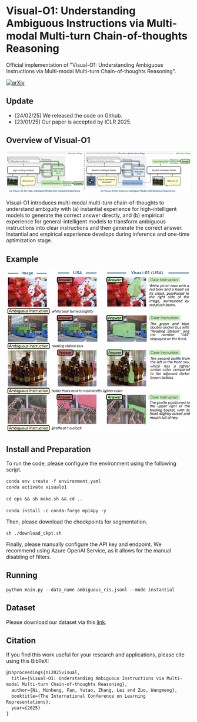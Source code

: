 # Visual-O1: Understanding Ambiguous Instructions via Multi-modal Multi-turn Chain-of-thoughts Reasoning


Official implementation of "Visual-O1: Understanding Ambiguous Instructions via Multi-modal Multi-turn Chain-of-thoughts Reasoning".

[![arXiv](https://img.shields.io/badge/arXiv-2410.03321-b31b1b.svg)](https://arxiv.org/abs/2410.03321)



## Update

- [24/02/25] We released the code on Github.
- [23/01/25] Our paper is accepted by ICLR 2025.

## Overview of Visual-O1

![method](./imgs/method.png)

Visual-O1 introduces multi-modal multi-turn chain-of-thoughts to understand ambiguity with (a) instantial experience for high-intelligent models to generate the correct answer directly, and (b) empirical experience for general-intelligent models to transform ambiguous instructions into clear instructions and then generate the correct answer. Instantial and empirical experience develops during inference and one-time optimization stage.

## Example

<div align="center">

![case](./imgs/case.png)

</div>



## Install and Preparation

To run the code, please configure the environment using the following script.

```
conda env create -f environment.yaml
conda activate visualo1

cd ops && sh make.sh && cd ..

conda install -c conda-forge mpi4py -y
```

Then, please download the checkpoints for segmentation.

```
sh ./download_ckpt.sh
```

Finally, please manually configure the API key and endpoint. We recommend using Azure OpenAI Service, as it allows for the manual disabling of filters.

## Running

```
python main.py --data_name ambiguous_ris.jsonl --mode instantial
```

## Dataset

Please download our dataset via this [link](https://drive.google.com/file/d/10ddWiItRj3AqmV5KzDxB5aefbPmIfbTz/view?usp=sharing).

## Citation

If you find this work useful for your research and applications, please cite using this BibTeX:

```
@inproceedings{ni2025visual,
  title={Visual-O1: Understanding Ambiguous Instructions via Multi-modal Multi-turn Chain-of-thoughts Reasoning},
  author={Ni, Minheng, Fan, Yutao, Zhang, Lei and Zuo, Wangmeng},
  booktitle={The International Conference on Learning Representations},
  year={2025}
}
```
